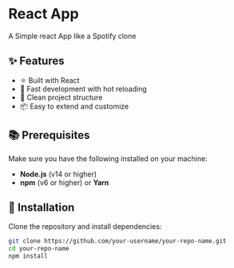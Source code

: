 # React App

A Simple react App like a Spotify clone

## ✨ Features

- ⚛️ Built with React
- 🚀 Fast development with hot reloading
- 📁 Clean project structure
- 📦 Easy to extend and customize

## 📚 Prerequisites

Make sure you have the following installed on your machine:

- **Node.js** (v14 or higher)
- **npm** (v6 or higher) or **Yarn**

## 🔧 Installation

Clone the repository and install dependencies:

```bash
git clone https://github.com/your-username/your-repo-name.git
cd your-repo-name
npm install
